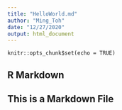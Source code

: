 ```yaml
---
title: "HelloWorld.md"
author: "Ming_Toh"
date: "12/27/2020"
output: html_document
---
```


```{r setup, include=FALSE}
knitr::opts_chunk$set(echo = TRUE)
```

## R Markdown
## This is a Markdown File



